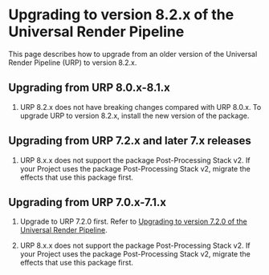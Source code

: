 # Upgrading to version 8.2.x of the Universal Render Pipeline

This page describes how to upgrade from an older version of the Universal Render Pipeline (URP) to version 8.2.x.

## Upgrading from URP 8.0.x-8.1.x

1. URP 8.2.x does not have breaking changes compared with URP 8.0.x. To upgrade URP to version 8.2.x, install the new version of the package.

## Upgrading from URP 7.2.x and later 7.x releases

1. URP 8.x.x does not support the package Post-Processing Stack v2. If your Project uses the package Post-Processing Stack v2, migrate the effects that use this package first.

## Upgrading from URP 7.0.x-7.1.x

1. Upgrade to URP 7.2.0 first. Refer to [Upgrading to version 7.2.0 of the Universal Render Pipeline](upgrade-guide-7-2-0).

2. URP 8.x.x does not support the package Post-Processing Stack v2. If your Project uses the package Post-Processing Stack v2, migrate the effects that use this package first.

